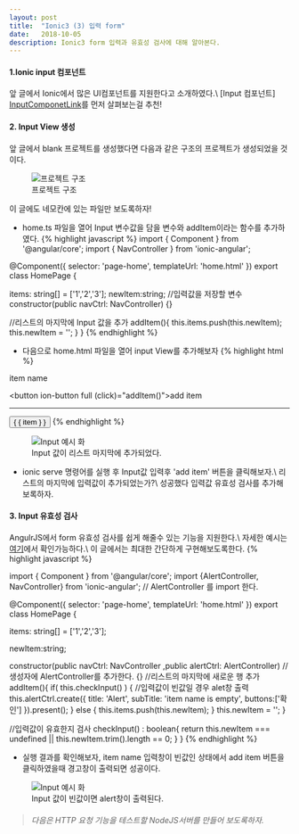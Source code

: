 ```yaml
---
layout: post
title:  "Ionic3 (3) 입력 form"
date:   2018-10-05
description: Ionic3 form 입력과 유효성 검사에 대해 알아본다.
---
```

#### 1.Ionic input 컴포넌트
앞 글에서 Ionic에서 많은 UI컴포넌트를 지원한다고 소개하였다.\\
[Input 컴포넌트] [InputComponetLink]를 먼저 살펴보는걸 추천!

#### 2. Input View 생성
앞 글에서 blank 프로젝트를 생성했다면 다음과 같은 구조의 프로젝트가 생성되었을 것이다.
<figure>
	<img src="{{ '/assets/img/post/20181002_img1.png' | prepend: site.baseurl }}" alt="프로젝트 구조"> 
	<figcaption>프로젝트 구조</figcaption>
</figure>

이 글에도 네모칸에 있는 파일만 보도록하자!

* home.ts 파일을 열어 Input 변수값을 담을 변수와 addItem이라는 함수를 추가하였다.
{% highlight javascript %}
import { Component } from '@angular/core';
import { NavController } from 'ionic-angular';

@Component({
  selector: 'page-home',
  templateUrl: 'home.html'
})
export class HomePage {

  items: string[] = ['1','2','3'];
  newItem:string; //입력값을 저장할 변수
  constructor(public navCtrl: NavController) {}
  
  //리스트의 마지막에 Input 값을 추가
  addItem(){
    this.items.push(this.newItem);
    this.newItem = '';
  }
}
{% endhighlight %}

* 다음으로 home.html 파일을 열어 input View를 추가해보자 
{% highlight html %}
<ion-content>
 <!-- 입력란을 추가한다.-->
 <ion-list>
    <ion-item>
      <ion-label fixed>item name</ion-label>
      <ion-input [(ngModel)]="newItem" type="text"></ion-input>
    </ion-item>
  </ion-list>

  <button ion-button full (click)="addItem()">add item</button>
  <hr>
  <!-- END 입력란을 추가한다.-->
  <ion-list>
    <button ion-item *ngFor="let item of items">
      { { item } }
    </button>
  </ion-list>
</ion-content>
{% endhighlight %}

<figure>
	<img src="{{ '/assets/img/post/20181005_img1.png' | prepend: site.baseurl }}" alt="Input 예시 화"> 
	<figcaption>Input 값이 리스트 마지막에 추가되었다.</figcaption>
</figure>

* ionic serve 명령어를 실행 후 Input값 입력후 'add item' 버튼을 클릭해보자.\\
리스트의 마지막에 입력값이 추가되었는가?\\
성공했다 입력값 유효성 검사를 추가해보록하자.

#### 3. Input 유효성 검사
AngulrJS에서 form 유효성 검사를 쉽게 해줄수 있는 기능을 지원한다.\\
자세한 예시는 [여기][FormCheckLink]에서 확인가능하다.\\
이 글에서는 최대한 간단하게 구현해보도록한다.
{% highlight javascript %}

import { Component } from '@angular/core';
import {AlertController, NavController} from 'ionic-angular';
// AlertController 를 import 한다.

@Component({
  selector: 'page-home',
  templateUrl: 'home.html'
})
export class HomePage {

  items: string[] = ['1','2','3'];

  newItem:string;

  constructor(public navCtrl: NavController
             ,public alertCtrl: AlertController) //생성자에 AlertController를 추가한다.
  {}
  //리스트의 마지막에 새로운 행 추가
  addItem(){
    if( this.checkInput() ) {
      //입력값이 빈값일 경우 alet창 출력
      this.alertCtrl.create({
        title: 'Alert',
        subTitle: 'item name is empty',
        buttons:['확인']
      }).present();
    } else {
      this.items.push(this.newItem);
    }
    this.newItem = '';
  }

  //입력값이 유효한지 검사
  checkInput() : boolean{
    return this.newItem === undefined || this.newItem.trim().length == 0;
  }
}
{% endhighlight %}

* 실행 결과를 확인해보자, item name 입력창이 빈값인 상태에서 add item 버튼을 클릭하였을때 경고창이 출력되면 성공이다.

<figure>
	<img src="{{ '/assets/img/post/20181005_img2.png' | prepend: site.baseurl }}" alt="Input 예시 화"> 
	<figcaption>Input 값이 빈값이면 alert창이 출력된다.</figcaption>
</figure>

> ###### 다음은 HTTP 요청 기능을 테스트할 NodeJS서버를 만들어 보도록하자.

[InputComponetLink]: https://ionicframework.com/docs/components/#inputs
[FormCheckLink]: https://www.joshmorony.com/advanced-forms-validation-in-ionic-2/







